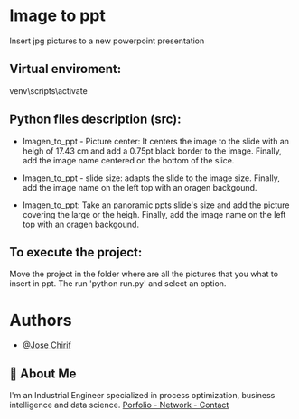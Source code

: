 # Image to ppt

Insert jpg pictures to a new powerpoint presentation



## Virtual enviroment:
venv\scripts\activate

## Python files description (src):
- Imagen_to_ppt - Picture center: It centers the image to the slide with an heigh of 17.43 cm and add a 0.75pt black border to the image. Finally, add the image name centered on the bottom of the slice.

- Imagen_to_ppt - slide size: adapts the slide to the image size. Finally, add the image name on the left top with an oragen backgound.

- Imagen_to_ppt: Take an panoramic ppts slide's size and add the picture covering the large or the heigh. Finally, add the image name on the left top with an oragen backgound.


## To execute the project:
Move the project in the folder where are all the pictures that you what to insert in ppt. The run 'python run.py' and select an option.







# Authors

- [@Jose Chirif](https://github.com/JoseChirif)

## 🚀 About Me
I'm an Industrial Engineer specialized in process optimization, business intelligence and data science.
[Porfolio - Network - Contact](https://linktr.ee/jchirif)